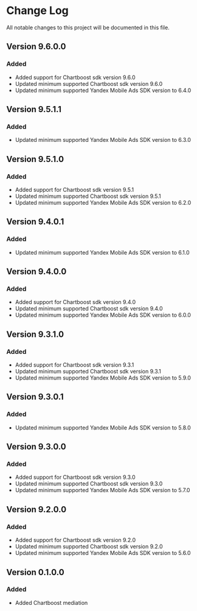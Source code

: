 # Change Log

All notable changes to this project will be documented in this file.

## Version 9.6.0.0

### Added

* Added support for Chartboost sdk version 9.6.0
* Updated minimum supported Chartboost sdk version 9.6.0
* Updated minimum supported Yandex Mobile Ads SDK version to 6.4.0

## Version 9.5.1.1

### Added

* Updated minimum supported Yandex Mobile Ads SDK version to 6.3.0

## Version 9.5.1.0

### Added

* Added support for Chartboost sdk version 9.5.1
* Updated minimum supported Chartboost sdk version 9.5.1
* Updated minimum supported Yandex Mobile Ads SDK version to 6.2.0

## Version 9.4.0.1

### Added

* Updated minimum supported Yandex Mobile Ads SDK version to 6.1.0

## Version 9.4.0.0

### Added

* Added support for Chartboost sdk version 9.4.0
* Updated minimum supported Chartboost sdk version 9.4.0
* Updated minimum supported Yandex Mobile Ads SDK version to 6.0.0

## Version 9.3.1.0

### Added

* Added support for Chartboost sdk version 9.3.1
* Updated minimum supported Chartboost sdk version 9.3.1
* Updated minimum supported Yandex Mobile Ads SDK version to 5.9.0

## Version 9.3.0.1

### Added

* Updated minimum supported Yandex Mobile Ads SDK version to 5.8.0

## Version 9.3.0.0

### Added

* Added support for Chartboost sdk version 9.3.0
* Updated minimum supported Chartboost sdk version 9.3.0
* Updated minimum supported Yandex Mobile Ads SDK version to 5.7.0

## Version 9.2.0.0

### Added

* Added support for Chartboost sdk version 9.2.0
* Updated minimum supported Chartboost sdk version 9.2.0
* Updated minimum supported Yandex Mobile Ads SDK version to 5.6.0

## Version 0.1.0.0

### Added

* Added Chartboost mediation
